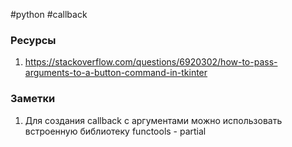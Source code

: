 #python #callback

### Ресурсы
1. https://stackoverflow.com/questions/6920302/how-to-pass-arguments-to-a-button-command-in-tkinter

### Заметки
1. Для создания callback  с аргументами можно использовать встроенную библиотеку functools - partial
